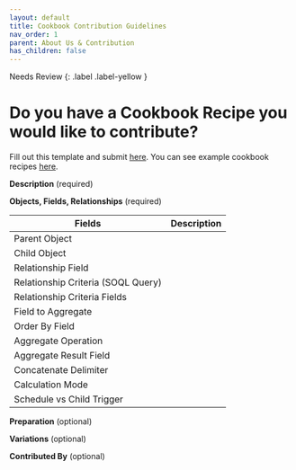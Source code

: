 ```yaml
---
layout: default
title: Cookbook Contribution Guidelines
nav_order: 1
parent: About Us & Contribution
has_children: false
---
```


Needs Review
{: .label .label-yellow }

# Do you have a Cookbook Recipe you would like to contribute?

Fill out this template and submit [here](https://github.com/SFDO-Community/declarative-lookup-rollup-summaries). You can see example cookbook recipes [here](/Cookbook/Affiliations,-Relationships,-Accounts,-Contacts).

**Description** (required)

**Objects, Fields, Relationships** (required)

| Fields                             | Description |
| ---------------------------------- | ----------- |
| Parent Object                      |             |
| Child Object                       |             |
| Relationship Field                 |             |
| Relationship Criteria (SOQL Query) |             |
| Relationship Criteria Fields       |             |
| Field to Aggregate                 |             |
| Order By Field                     |             |
| Aggregate Operation                |             |
| Aggregate Result Field             |             |
| Concatenate Delimiter              |             |
| Calculation Mode                   |             |
| Schedule vs Child Trigger          |             |

**Preparation** (optional)

**Variations** (optional)

**Contributed By** (optional)
